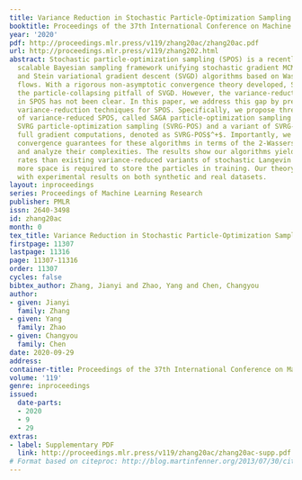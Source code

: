 ```yaml
---
title: Variance Reduction in Stochastic Particle-Optimization Sampling
booktitle: Proceedings of the 37th International Conference on Machine Learning
year: '2020'
pdf: http://proceedings.mlr.press/v119/zhang20ac/zhang20ac.pdf
url: http://proceedings.mlr.press/v119/zhang202.html
abstract: Stochastic particle-optimization sampling (SPOS) is a recently-developed
  scalable Bayesian sampling framework unifying stochastic gradient MCMC (SG-MCMC)
  and Stein variational gradient descent (SVGD) algorithms based on Wasserstein gradient
  flows. With a rigorous non-asymptotic convergence theory developed, SPOS can avoid
  the particle-collapsing pitfall of SVGD. However, the variance-reduction effect
  in SPOS has not been clear. In this paper, we address this gap by presenting several
  variance-reduction techniques for SPOS. Specifically, we propose three variants
  of variance-reduced SPOS, called SAGA particle-optimization sampling (SAGA-POS),
  SVRG particle-optimization sampling (SVRG-POS) and a variant of SVRG-POS which avoids
  full gradient computations, denoted as SVRG-POS$^+$. Importantly, we provide non-asymptotic
  convergence guarantees for these algorithms in terms of the 2-Wasserstein metric
  and analyze their complexities. The results show our algorithms yield better convergence
  rates than existing variance-reduced variants of stochastic Langevin dynamics, though
  more space is required to store the particles in training. Our theory aligns well
  with experimental results on both synthetic and real datasets.
layout: inproceedings
series: Proceedings of Machine Learning Research
publisher: PMLR
issn: 2640-3498
id: zhang20ac
month: 0
tex_title: Variance Reduction in Stochastic Particle-Optimization Sampling
firstpage: 11307
lastpage: 11316
page: 11307-11316
order: 11307
cycles: false
bibtex_author: Zhang, Jianyi and Zhao, Yang and Chen, Changyou
author:
- given: Jianyi
  family: Zhang
- given: Yang
  family: Zhao
- given: Changyou
  family: Chen
date: 2020-09-29
address: 
container-title: Proceedings of the 37th International Conference on Machine Learning
volume: '119'
genre: inproceedings
issued:
  date-parts:
  - 2020
  - 9
  - 29
extras:
- label: Supplementary PDF
  link: http://proceedings.mlr.press/v119/zhang20ac/zhang20ac-supp.pdf
# Format based on citeproc: http://blog.martinfenner.org/2013/07/30/citeproc-yaml-for-bibliographies/
---
```

